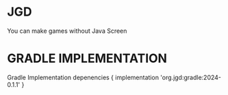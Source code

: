 # JGD
You can make games without Java Screen 
# GRADLE IMPLEMENTATION
Gradle Implementation
depenencies {
implementation 'org.jgd:gradle:2024-0.1.1'
}
